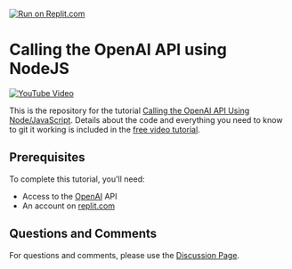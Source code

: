 [![Run on Replit.com](https://repl.it/badge/github/dabblelab/calling-the-openai-api-node)](https://repl.it/github/dabblelab/calling-the-openai-api-node)

# Calling the OpenAI API using NodeJS

[![YouTube Video](https://img.youtube.com/vi/atezG_OJGDg/maxresdefault.jpg)](https://www.youtube.com/watch?v=atezG_OJGDg)

This is the repository for the tutorial [Calling the OpenAI API Using Node/JavaScript](https://www.youtube.com/watch?v=atezG_OJGDg). Details about the code and everything you need to know to git it working is included in the [free video tutorial](https://www.youtube.com/watch?v=atezG_OJGDg).

## Prerequisites

To complete this tutorial, you'll need:

  - Access to the [OpenAI](https://openai.com/api) API
  - An account on [replit.com](https://replit.com)

## Questions and Comments

For questions and comments, please use the [Discussion Page](https://github.com/dabblelab/calling-the-openai-api-node/discussions/1). 
